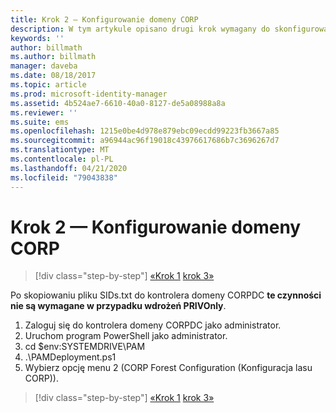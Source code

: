 ```yaml
---
title: Krok 2 — Konfigurowanie domeny CORP
description: W tym artykule opisano drugi krok wymagany do skonfigurowania domeny CORP, który polega na uruchomieniu skryptu po skopiowaniu pliku sids.txt do domeny CORPDC
keywords: ''
author: billmath
ms.author: billmath
manager: daveba
ms.date: 08/18/2017
ms.topic: article
ms.prod: microsoft-identity-manager
ms.assetid: 4b524ae7-6610-40a0-8127-de5a08988a8a
ms.reviewer: ''
ms.suite: ems
ms.openlocfilehash: 1215e0be4d978e879ebc09ecdd99223fb3667a85
ms.sourcegitcommit: a96944ac96f19018c43976617686b7c3696267d7
ms.translationtype: MT
ms.contentlocale: pl-PL
ms.lasthandoff: 04/21/2020
ms.locfileid: "79043838"
---
```

# <a name="step-2-configuring-the-corp-domain"></a>Krok 2 — Konfigurowanie domeny CORP

> [!div class="step-by-step"]
> [«Krok 1](sp1-step1-configuring-priv-domain.md)
> [krok 3»](sp1-step3-installing-configuring-sql.md)

Po skopiowaniu pliku SIDs.txt do kontrolera domeny CORPDC **te czynności nie są wymagane w przypadku wdrożeń PRIVOnly**.

1. Zaloguj się do kontrolera domeny CORPDC jako administrator.
2. Uruchom program PowerShell jako administrator.
3. cd $env:SYSTEMDRIVE\PAM
4. .\PAMDeployment.ps1
5. Wybierz opcję menu 2 (CORP Forest Configuration (Konfiguracja lasu CORP)).

> [!div class="step-by-step"]
> [«Krok 1](sp1-step1-configuring-priv-domain.md)
> [krok 3»](sp1-step3-installing-configuring-sql.md)
